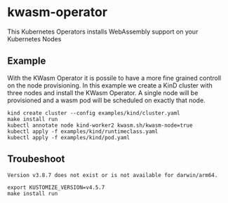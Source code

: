 # kwasm-operator
This Kubernetes Operators installs WebAssembly support on your Kubernetes Nodes

## Example
With the KWasm Operator it is possile to have a more fine grained controll on the node provisioning. In this example we create a KinD cluster with three nodes and install the KWasm Operator. A single node will be provisioned and a wasm pod will be scheduled on exactly that node. 
```
kind create cluster --config examples/kind/cluster.yaml
make install run
kubectl annotate node kind-worker2 kwasm.sh/kwasm-node=true
kubectl apply -f examples/kind/runtimeclass.yaml
kubectl apply -f examples/kind/pod.yaml
```

## Troubeshoot 
`Version v3.8.7 does not exist or is not available for darwin/arm64.`
```
export KUSTOMIZE_VERSION=v4.5.7
make install run
```